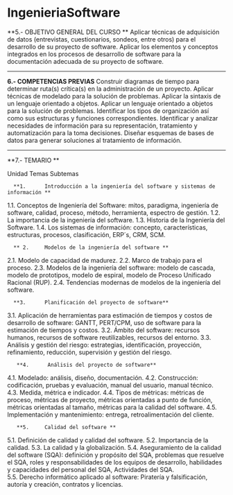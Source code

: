 # IngenieriaSoftware
**5.- OBJETIVO GENERAL DEL CURSO  **
 Aplicar técnicas de adquisición de datos (entrevistas, cuestionarios, sondeos, entre otros) para el 
 desarrollo de su proyecto de software. 
 Aplicar los elementos y conceptos integrados en los procesos de desarrollo de software para la 
 documentación adecuada de su proyecto de software. 
 _____________________________________________________________________________________________________
**6.- COMPETENCIAS PREVIAS** 
 Construir diagramas de tiempo para determinar ruta(s) crítica(s) en la administración de un proyecto. 
 Aplicar técnicas de modelado para la solución de problemas. 
 Aplicar la sintaxis de un lenguaje orientado a objetos. 
 Aplicar un lenguaje orientado a objetos para la solución de problemas. 
 Identificar los tipos de organización así como sus estructuras y funciones correspondientes. 
 Identificar y analizar necesidades de información para su representación, tratamiento y 
 automatización para la toma decisiones. 
 Diseñar esquemas de bases de datos para generar soluciones al tratamiento de información. 
 ______________________________________________________________________________________________________
**7.- TEMARIO **
 
Unidad 	Temas 	Subtemas
 
      **1.  	Introducción a la ingeniería del software y sistemas de información **	
1.1. Conceptos de Ingeniería del Software: mitos, paradigma, ingeniería de software, calidad, proceso,
     método, herramienta, espectro de gestión. 
1.2. La 	importancia 	de 	la 	ingeniería 	del software. 
1.3. Historia de la Ingeniería del Software. 
1.4. Los sistemas de información: concepto, características, estructuras, procesos, clasificación, ERP´s,
     CRM, SCM. 

      ** 2.  	Modelos de la ingeniería del software **	
2.1. Modelo de capacidad de madurez. 
2.2. Marco de trabajo para el proceso. 
2.3. Modelos de la ingeniería del software: modelo de cascada, modelo de prototipos, modelo de espiral,
     modelo de Proceso Unificado Racional (RUP). 
2.4. Tendencias modernas de modelos de la ingeniería del software.

      **3.  	Planificación del proyecto de software** 	
3.1. Aplicación de herramientas para estimación de tiempos y costos de desarrollo de software: GANTT,
     PERT/CPM, uso de software para la estimación de tiempos y costos. 
3.2. Ámbito del software: recursos humanos, recursos de software reutilizables, recursos del entorno. 
3.3. Análisis y gestión del riesgo: estrategias, identificación, proyección, refinamiento, reducción, 
     supervisión y gestión del riesgo. 

       **4.  	 Análisis del proyecto de software** 	
4.1. Modelado: análisis, diseño, documentación.
4.2. Construcción: codificación, pruebas y evaluación, manual del usuario, manual técnico. 
4.3. Medida, métrica e indicador. 
4.4. Tipos de métricas: métricas de proceso, métricas de proyecto, métricas orientadas a punto de función,
     métricas orientadas al tamaño, métricas para la calidad del software. 
4.5. Implementación y mantenimiento: entrega, retroalimentación del cliente. 

       **5.  	Calidad del software **	
5.1. Definición de calidad y calidad del software.
5.2. Importancia de la calidad. 
5.3. La calidad y la globalización. 
5.4. Aseguramiento de la calidad del software (SQA): definición y propósito del SQA, problemas que resuelve
     el SQA, roles y responsabilidades de los equipos de desarrollo, habilidades y capacidades del personal del
     SQA, Actividades del SQA.  
5.5. Derecho informático aplicado al software: Piratería y falsificación, autoría y creación, contratos y licencias. 
 
 	 
